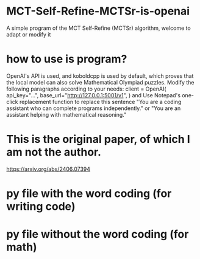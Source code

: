 # MCT-Self-Refine-MCTSr-is-openai
A simple program of the MCT Self-Refine (MCTSr) algorithm, welcome to adapt or modify it
# how to use is program?
OpenAI's API is used, and koboldcpp is used by default, which proves that the local model can also solve Mathematical Olympiad puzzles.
Modify the following paragraphs according to your needs:
client = OpenAI(
    api_key="...",
    base_url="http://127.0.0.1:5001/v1",
)
and 
Use Notepad's one-click replacement function to replace this sentence "You are a coding assistant who can complete programs independently." or "You are an assistant helping with mathematical reasoning."

# This is the original paper, of which I am not the author.

https://arxiv.org/abs/2406.07394

# py file with the word coding (for writing code)
# py file without the word coding (for math)
